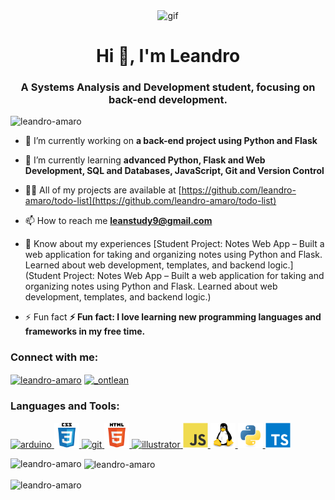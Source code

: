 <div align="center">
  <img src="https://github.com/user-attachments/assets/3c197a3e-fc49-4104-a5ed-cf7f56f6b8a9" alt="gif" />
</div>

<h1 align="center">Hi 👋, I'm Leandro</h1>
<h3 align="center">A Systems Analysis and Development student, focusing on back-end development.</h3>

<p align="left"> <img src="https://komarev.com/ghpvc/?username=leandro-amaro&label=Profile%20views&color=0e75b6&style=flat" alt="leandro-amaro" /> </p>

- 🔭 I’m currently working on **a back-end project using Python and Flask**

- 🌱 I’m currently learning **advanced Python, Flask and Web Development, SQL and Databases, JavaScript, Git and Version Control**

- 👨‍💻 All of my projects are available at [https://github.com/leandro-amaro/todo-list](https://github.com/leandro-amaro/todo-list)

- 📫 How to reach me **leanstudy9@gmail.com**

- 📄 Know about my experiences [Student Project: Notes Web App – Built a web application for taking and organizing notes using Python and Flask. Learned about web development, templates, and backend logic.](Student Project: Notes Web App – Built a web application for taking and organizing notes using Python and Flask. Learned about web development, templates, and backend logic.)

- ⚡ Fun fact **⚡ Fun fact: I love learning new programming languages and frameworks in my free time.**

<h3 align="left">Connect with me:</h3>
<p align="left">
<a href="https://linkedin.com/in/leandro-amaro" target="blank"><img align="center" src="https://raw.githubusercontent.com/rahuldkjain/github-profile-readme-generator/master/src/images/icons/Social/linked-in-alt.svg" alt="leandro-amaro" height="30" width="40" /></a>
<a href="https://instagram.com/_ontlean" target="blank"><img align="center" src="https://raw.githubusercontent.com/rahuldkjain/github-profile-readme-generator/master/src/images/icons/Social/instagram.svg" alt="_ontlean" height="30" width="40" /></a>
</p>

<h3 align="left">Languages and Tools:</h3>
<p align="left"> <a href="https://www.arduino.cc/" target="_blank" rel="noreferrer"> <img src="https://cdn.worldvectorlogo.com/logos/arduino-1.svg" alt="arduino" width="40" height="40"/> </a> <a href="https://www.w3schools.com/css/" target="_blank" rel="noreferrer"> <img src="https://raw.githubusercontent.com/devicons/devicon/master/icons/css3/css3-original-wordmark.svg" alt="css3" width="40" height="40"/> </a> <a href="https://git-scm.com/" target="_blank" rel="noreferrer"> <img src="https://www.vectorlogo.zone/logos/git-scm/git-scm-icon.svg" alt="git" width="40" height="40"/> </a> <a href="https://www.w3.org/html/" target="_blank" rel="noreferrer"> <img src="https://raw.githubusercontent.com/devicons/devicon/master/icons/html5/html5-original-wordmark.svg" alt="html5" width="40" height="40"/> </a> <a href="https://www.adobe.com/in/products/illustrator.html" target="_blank" rel="noreferrer"> <img src="https://www.vectorlogo.zone/logos/adobe_illustrator/adobe_illustrator-icon.svg" alt="illustrator" width="40" height="40"/> </a> <a href="https://developer.mozilla.org/en-US/docs/Web/JavaScript" target="_blank" rel="noreferrer"> <img src="https://raw.githubusercontent.com/devicons/devicon/master/icons/javascript/javascript-original.svg" alt="javascript" width="40" height="40"/> </a> <a href="https://www.linux.org/" target="_blank" rel="noreferrer"> <img src="https://raw.githubusercontent.com/devicons/devicon/master/icons/linux/linux-original.svg" alt="linux" width="40" height="40"/> </a> <a href="https://www.python.org" target="_blank" rel="noreferrer"> <img src="https://raw.githubusercontent.com/devicons/devicon/master/icons/python/python-original.svg" alt="python" width="40" height="40"/> </a> <a href="https://www.typescriptlang.org/" target="_blank" rel="noreferrer"> <img src="https://raw.githubusercontent.com/devicons/devicon/master/icons/typescript/typescript-original.svg" alt="typescript" width="40" height="40"/> </a> </p>

<p><img align="left" src="https://github-readme-stats.vercel.app/api/top-langs?username=leandro-amaro&show_icons=true&locale=en&layout=compact" alt="leandro-amaro" /></p>

<p>&nbsp;<img align="center" src="https://github-readme-stats.vercel.app/api?username=leandro-amaro&show_icons=true&locale=en" alt="leandro-amaro" /></p>

<p><img align="center" src="https://github-readme-streak-stats.herokuapp.com/?user=leandro-amaro&" alt="leandro-amaro" /></p>

